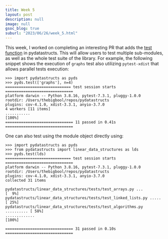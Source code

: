 ```yaml
---
title: Week 5
layout: post
description: null
image: null
gsoc_blog: true
suburl: "2023/06/26/week_5.html"
---
```


This week, I worked on completing an interesting PR that adds the [test function](https://github.com/codezonediitj/pydatastructs/pull/535) in pydatastructs.
This will allow users to test multiple sub-modules, as well as the whole test suite of the library. For example, the following snippet shows
the execution of `graphs` test also utilizing `pytest-xdist` that allows parallel tests execution:

```
>>> import pydatastructs as pyds
>>> pyds.test(['graphs'], n=4)
============================= test session starts ==============================
platform darwin -- Python 3.8.16, pytest-7.3.1, pluggy-1.0.0
rootdir: /Users/thebigbool/repos/pydatastructs
plugins: cov-4.1.0, xdist-3.3.1, anyio-3.7.0
4 workers [11 items]    
...........                                                              [100%]
============================== 11 passed in 0.41s ==============================
```

One can also test using the module object directly using:

```
>>> import pydatastructs as pyds
>>> from pydatastructs import linear_data_structures as lds
>>> pyds.test(lds)
============================= test session starts ==============================
platform darwin -- Python 3.8.16, pytest-7.3.1, pluggy-1.0.0
rootdir: /Users/thebigbool/repos/pydatastructs
plugins: cov-4.1.0, xdist-3.3.1, anyio-3.7.0
collected 31 items                                                             

pydatastructs/linear_data_structures/tests/test_arrays.py ...            [  9%]
pydatastructs/linear_data_structures/tests/test_linked_lists.py .....    [ 25%]
pydatastructs/linear_data_structures/tests/test_algorithms.py .......... [ 58%]
.............                                                            [100%]

============================== 31 passed in 0.10s ==============================
```
